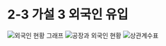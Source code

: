 # 2-3 가설 3 외국인 유입
![외국인 현황 그래프](https://github.com/user-attachments/assets/477421b7-8889-48d4-a669-8900f772a9c2)
![공장과 외국인 현황](https://github.com/user-attachments/assets/2bef5cec-4bca-4294-be4d-f78325c9e05a)
![상관계수표](https://github.com/user-attachments/assets/d502c295-5c58-4062-a11d-9d8e6576cc13)
